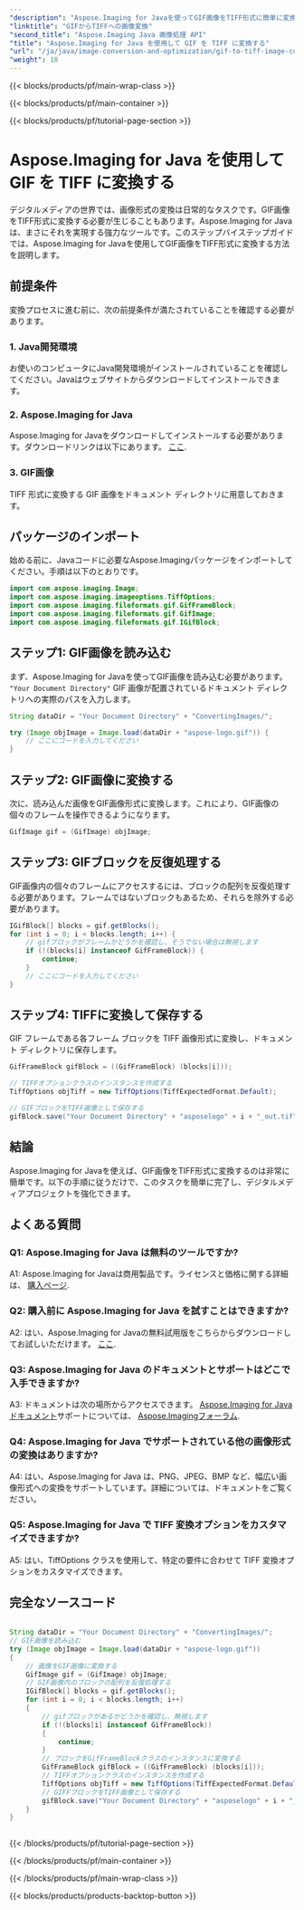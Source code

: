 ```yaml
---
"description": "Aspose.Imaging for Javaを使ってGIF画像をTIFF形式に簡単に変換する方法を学びましょう。このステップバイステップガイドは、この強力なツールを使い始めるのに役立ちます。"
"linktitle": "GIFからTIFFへの画像変換"
"second_title": "Aspose.Imaging Java 画像処理 API"
"title": "Aspose.Imaging for Java を使用して GIF を TIFF に変換する"
"url": "/ja/java/image-conversion-and-optimization/gif-to-tiff-image-conversion/"
"weight": 18
---
```


{{< blocks/products/pf/main-wrap-class >}}

{{< blocks/products/pf/main-container >}}

{{< blocks/products/pf/tutorial-page-section >}}

# Aspose.Imaging for Java を使用して GIF を TIFF に変換する

デジタルメディアの世界では、画像形式の変換は日常的なタスクです。GIF画像をTIFF形式に変換する必要が生じることもあります。Aspose.Imaging for Javaは、まさにそれを実現する強力なツールです。このステップバイステップガイドでは、Aspose.Imaging for Javaを使用してGIF画像をTIFF形式に変換する方法を説明します。

## 前提条件

変換プロセスに進む前に、次の前提条件が満たされていることを確認する必要があります。

### 1. Java開発環境

お使いのコンピュータにJava開発環境がインストールされていることを確認してください。Javaはウェブサイトからダウンロードしてインストールできます。

### 2. Aspose.Imaging for Java

Aspose.Imaging for Javaをダウンロードしてインストールする必要があります。ダウンロードリンクは以下にあります。 [ここ](https://releases。aspose.com/imaging/java/).

### 3. GIF画像

TIFF 形式に変換する GIF 画像をドキュメント ディレクトリに用意しておきます。

## パッケージのインポート

始める前に、Javaコードに必要なAspose.Imagingパッケージをインポートしてください。手順は以下のとおりです。

```java
import com.aspose.imaging.Image;
import com.aspose.imaging.imageoptions.TiffOptions;
import com.aspose.imaging.fileformats.gif.GifFrameBlock;
import com.aspose.imaging.fileformats.gif.GifImage;
import com.aspose.imaging.fileformats.gif.IGifBlock;
```

## ステップ1: GIF画像を読み込む

まず、Aspose.Imaging for Javaを使ってGIF画像を読み込む必要があります。 `"Your Document Directory"` GIF 画像が配置されているドキュメント ディレクトリへの実際のパスを入力します。

```java
String dataDir = "Your Document Directory" + "ConvertingImages/";

try (Image objImage = Image.load(dataDir + "aspose-logo.gif")) {
    // ここにコードを入力してください
}
```

## ステップ2: GIF画像に変換する

次に、読み込んだ画像をGIF画像形式に変換します。これにより、GIF画像の個々のフレームを操作できるようになります。

```java
GifImage gif = (GifImage) objImage;
```

## ステップ3: GIFブロックを反復処理する

GIF画像内の個々のフレームにアクセスするには、ブロックの配列を反復処理する必要があります。フレームではないブロックもあるため、それらを除外する必要があります。

```java
IGifBlock[] blocks = gif.getBlocks();
for (int i = 0; i < blocks.length; i++) {
    // gifブロックがフレームかどうかを確認し、そうでない場合は無視します
    if (!(blocks[i] instanceof GifFrameBlock)) {
        continue;
    }
    // ここにコードを入力してください
}
```

## ステップ4: TIFFに変換して保存する

GIF フレームである各フレーム ブロックを TIFF 画像形式に変換し、ドキュメント ディレクトリに保存します。

```java
GifFrameBlock gifBlock = ((GifFrameBlock) (blocks[i]));

// TIFFオプションクラスのインスタンスを作成する
TiffOptions objTiff = new TiffOptions(TiffExpectedFormat.Default);

// GIFブロックをTIFF画像として保存する
gifBlock.save("Your Document Directory" + "asposelogo" + i + "_out.tif", objTiff);
```

## 結論

Aspose.Imaging for Javaを使えば、GIF画像をTIFF形式に変換するのは非常に簡単です。以下の手順に従うだけで、このタスクを簡単に完了し、デジタルメディアプロジェクトを強化できます。

## よくある質問

### Q1: Aspose.Imaging for Java は無料のツールですか?

A1: Aspose.Imaging for Javaは商用製品です。ライセンスと価格に関する詳細は、 [購入ページ](https://purchase。aspose.com/buy).

### Q2: 購入前に Aspose.Imaging for Java を試すことはできますか?

A2: はい、Aspose.Imaging for Javaの無料試用版をこちらからダウンロードしてお試しいただけます。 [ここ](https://releases。aspose.com/).

### Q3: Aspose.Imaging for Java のドキュメントとサポートはどこで入手できますか?

A3: ドキュメントは次の場所からアクセスできます。 [Aspose.Imaging for Java ドキュメント](https://reference.aspose.com/imaging/java/)サポートについては、 [Aspose.Imagingフォーラム](https://forum。aspose.com/).

### Q4: Aspose.Imaging for Java でサポートされている他の画像形式の変換はありますか?

A4: はい、Aspose.Imaging for Java は、PNG、JPEG、BMP など、幅広い画像形式への変換をサポートしています。詳細については、ドキュメントをご覧ください。

### Q5: Aspose.Imaging for Java で TIFF 変換オプションをカスタマイズできますか?

A5: はい、TiffOptions クラスを使用して、特定の要件に合わせて TIFF 変換オプションをカスタマイズできます。



## 完全なソースコード
```java
		
String dataDir = "Your Document Directory" + "ConvertingImages/";
// GIF画像を読み込む
try (Image objImage = Image.load(dataDir + "aspose-logo.gif"))
{
	// 画像をGIF画像に変換する
	GifImage gif = (GifImage) objImage;
	// GIF画像内のブロックの配列を反復処理する
	IGifBlock[] blocks = gif.getBlocks();
	for (int i = 0; i < blocks.length; i++)
	{
		// gifブロックがあるかどうかを確認し、無視します
		if (!(blocks[i] instanceof GifFrameBlock))
		{
			continue;
		}
		// ブロックをGifFrameBlockクラスのインスタンスに変換する
		GifFrameBlock gifBlock = ((GifFrameBlock) (blocks[i]));
		// TIFFオプションクラスのインスタンスを作成する
		TiffOptions objTiff = new TiffOptions(TiffExpectedFormat.Default);
		// GIFFブロックをTIFF画像として保存する
		gifBlock.save("Your Document Directory" + "asposelogo" + i + "_out.tif", objTiff);
	}
}
		
```

{{< /blocks/products/pf/tutorial-page-section >}}

{{< /blocks/products/pf/main-container >}}

{{< /blocks/products/pf/main-wrap-class >}}

{{< blocks/products/products-backtop-button >}}
